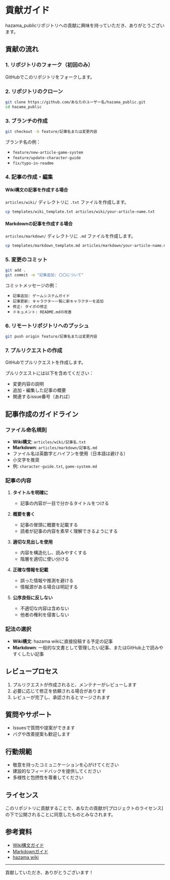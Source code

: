 # 貢献ガイド

hazama_publicリポジトリへの貢献に興味を持っていただき、ありがとうございます。

## 貢献の流れ

### 1. リポジトリのフォーク（初回のみ）

GitHubでこのリポジトリをフォークします。

### 2. リポジトリのクローン

```bash
git clone https://github.com/あなたのユーザー名/hazama_public.git
cd hazama_public
```

### 3. ブランチの作成

```bash
git checkout -b feature/記事名または変更内容
```

ブランチ名の例：
- `feature/new-article-game-system`
- `feature/update-character-guide`
- `fix/typo-in-readme`

### 4. 記事の作成・編集

#### Wiki構文の記事を作成する場合

`articles/wiki/` ディレクトリに `.txt` ファイルを作成します。

```bash
cp templates/wiki_template.txt articles/wiki/your-article-name.txt
```

#### Markdownの記事を作成する場合

`articles/markdown/` ディレクトリに `.md` ファイルを作成します。

```bash
cp templates/markdown_template.md articles/markdown/your-article-name.md
```

### 5. 変更のコミット

```bash
git add .
git commit -m "記事追加: 〇〇について"
```

コミットメッセージの例：
- `記事追加: ゲームシステムガイド`
- `記事更新: キャラクター一覧に新キャラクターを追加`
- `修正: タイポの修正`
- `ドキュメント: README.mdの改善`

### 6. リモートリポジトリへのプッシュ

```bash
git push origin feature/記事名または変更内容
```

### 7. プルリクエストの作成

GitHubでプルリクエストを作成します。

プルリクエストには以下を含めてください：
- 変更内容の説明
- 追加・編集した記事の概要
- 関連するissue番号（あれば）

## 記事作成のガイドライン

### ファイル命名規則

- **Wiki構文**: `articles/wiki/記事名.txt`
- **Markdown**: `articles/markdown/記事名.md`
- ファイル名は英数字とハイフンを使用（日本語は避ける）
- 小文字を推奨
- 例: `character-guide.txt`, `game-system.md`

### 記事の内容

1. **タイトルを明確に**
   - 記事の内容が一目で分かるタイトルをつける

2. **概要を書く**
   - 記事の冒頭に概要を記載する
   - 読者が記事の内容を素早く理解できるようにする

3. **適切な見出しを使用**
   - 内容を構造化し、読みやすくする
   - 階層を適切に使い分ける

4. **正確な情報を記載**
   - 誤った情報や推測を避ける
   - 情報源がある場合は明記する

5. **公序良俗に反しない**
   - 不適切な内容は含めない
   - 他者の権利を侵害しない

### 記法の選択

- **Wiki構文**: hazama wikiに直接投稿する予定の記事
- **Markdown**: 一般的な文書として管理したい記事、またはGitHub上で読みやすくしたい記事

## レビュープロセス

1. プルリクエストが作成されると、メンテナーがレビューします
2. 必要に応じて修正を依頼される場合があります
3. レビューが完了し、承認されるとマージされます

## 質問やサポート

- Issuesで質問や提案ができます
- バグや改善提案も歓迎します

## 行動規範

- 敬意を持ったコミュニケーションを心がけてください
- 建設的なフィードバックを提供してください
- 多様性と包摂性を尊重してください

## ライセンス

このリポジトリに貢献することで、あなたの貢献が[プロジェクトのライセンス]の下で公開されることに同意したものとみなされます。

## 参考資料

- [Wiki構文ガイド](docs/wiki_syntax_guide.md)
- [Markdownガイド](docs/markdown_guide.md)
- [hazama wiki](https://w.atwiki.jp/hazama/)

---

貢献していただき、ありがとうございます！

